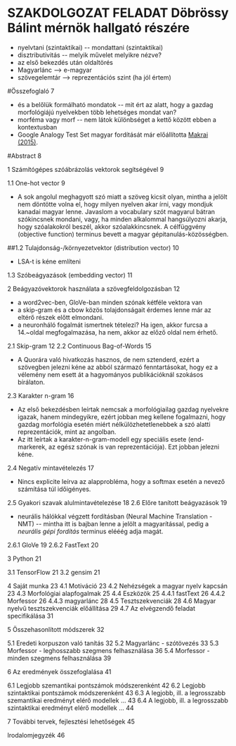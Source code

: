 # SZAKDOLGOZAT FELADAT Döbrössy Bálint mérnök hallgató részére

* nyelvtani (szintaktikai) -- mondattani (szintaktikai)
* disztributivitás -- melyik művelet melyikre nézve?
* az első bekezdés után oldaltörés
* Magyarlánc --> e-magyar
* szövegelemtár --> reprezentációs szint (ha jól értem)

#Összefoglaló 7

* és a belőlük formálható mondatok -- mit ért az alatt, hogy a gazdag
  morfológiájú nyelvekben több lehetséges mondat van?
* morféma vagy morf -- nem látok különbséget a kettő között ebben a kontextusban
* Google Analogy Test Set magyar fordítását már előállította [Makrai
  (2015)](http://corpus.nytud.hu/efnilex-vect/).

#Abstract 8

1 Számítógépes szóábrázolás vektorok segítségével 9

1.1 One-hot vector 9

* A sok angolul meghagyott szó miatt a szöveg kicsit olyan, mintha a jelölt nem
  döntötte volna el, hogy milyen nyelven akar írni, vagy mondjuk kanadai magyar
  lenne. Javaslom a vocabulary szót magyarul bátran szókincsnek mondani, vagy,
  ha minden alkalommal hangsúlyozni akarja, hogy szóalakokról beszél, akkor
  szóalakkincsnek. A célfüggvény (objective function) terminus bevett a magyar
  gépitanulás-közösségben.

##1.2 Tulajdonság-/környezetvektor (distribution vector) 10

* LSA-t is kéne említeni

1.3 Szóbeágyazások (embedding vector) 11

2 Beágyazóvektorok használata a szövegfeldolgozásban 12

* a word2vec-ben, GloVe-ban minden szónak kétféle vektora van
* a skip-gram és a cbow közös tolajdonságait érdemes lenne már az eltérő részek
  előtt elmondani.
* a neuronháló fogalmát ismertnek tételezi? Ha igen, akkor furcsa a 14.~oldal
  megfogalmazása, ha nem, akkor az előző oldal nem érhető.

2.1 Skip-gram 12
2.2 Continuous Bag-of-Words 15

* A Quorára való hivatkozás hasznos, de nem sztenderd, ezért a szövegben
  jelezni kéne az abból származó fenntartásokat, hogy ez a vélemény nem esett
  át a hagyományos publikációknál szokásos bírálaton. 

2.3 Karakter n-gram 16

* Az első bekezdésben leírtak nemcsak a morfológiailag gazdag nyelvekre igazak,
  hanem mindegyikre, ezért jobban meg kellene fogalmazni, hogy gazdag
  morfológia esetén miért nélkülözhetetlenebbek a szó alatti reprezentációk,
  mint az angolban.
* Az itt leírtak a karakter-n-gram-modell egy speciális esete (end-markerek, az
  egész szónak is van reprezentációja). Ezt jobban jelezni kéne.

2.4 Negatív mintavételezés 17

* Nincs explicite leírva az alapprobléma, hogy a softmax esetén a nevező
  számítása túl időigényes.

2.5 Gyakori szavak alulmintavételezése 18
2.6 Előre tanított beágyazások 19

* neurális hálókkal végzett fordításban (Neural Machine Translation - NMT) --
  mintha itt is bajban lenne a jelölt a magyarítással, pedig a _neurális gépi
  fordítás_ terminus elééég adja magát.

2.6.1 GloVe 19
2.6.2 FastText 20

3 Python 21

3.1 TensorFlow 21
3.2 gensim 21

4 Saját munka 23
4.1 Motiváció 23
4.2 Nehézségek a magyar nyelv kapcsán 23
4.3 Morfológiai alapfogalmak 25
4.4 Eszközök 25
4.4.1 fastText 26
4.4.2 Morfessor 26
4.4.3 magyarlánc 28
4.5 Tesztszekvenciák 28
4.6 Magyar nyelvű tesztszekvenciák előállítása 29
4.7 Az elvégzendő feladat specifikálása 31

5 Összehasonlított módszerek 32

5.1 Eredeti korpuszon való tanítás 32
5.2 Magyarlánc - szótövezés 33
5.3 Morfessor - leghosszabb szegmens felhasználása 36
5.4 Morfessor - minden szegmens felhasználása 39

6 Az eredmények összefoglalása 41

6.1 Legjobb szemantikai pontszámok módszerenként 42
6.2 Legjobb szintaktikai pontszámok módszerenként 43
6.3 A legjobb, ill. a legrosszabb szemantikai eredményt elérő modellek ... 43
6.4 A legjobb, ill. a legrosszabb szintaktikai eredményt elérő modellek ... 44

7 További tervek, fejlesztési lehetőségek 45

Irodalomjegyzék 46
